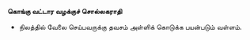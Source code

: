 **கொங்கு வட்டார வழக்குச் சொல்லகராதி**
- நிலத்தில் வேலை செய்பவருக்கு தவசம் அள்ளிக் கொடுக்க பயன்படும் வள்ளம்.

